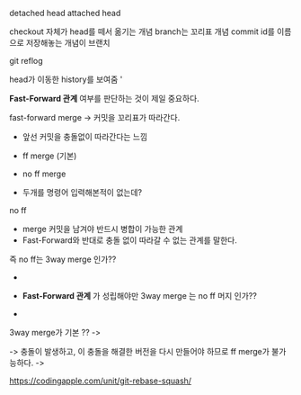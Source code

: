 
detached head
attached head 


checkout 자체가 head를 떼서 옮기는 개념 
branch는 꼬리표 개념 
commit id를 이름으로 저장해놓는 개념이 브랜치 

git reflog 

head가 이동한 history를 보여줌 '


**Fast-Forward 관계** 여부를 판단하는 것이 제일 중요하다. 

fast-forward merge -> 커밋을 꼬리표가 따라간다. 
- 앞선 커밋을 충돌없이 따라간다는 느낌 
- ff merge (기본)
- no ff merge 

- 두개를 명령어 입력해본적이 없는데? 

no ff 
- merge 커밋을 남겨야 반드시 병합이 가능한 관계 
- Fast-Forward와 반대로 충돌 없이 따라갈 수 없는 관계를 말한다.

즉 no ff는 3way merge 인가?? 

-

- **Fast-Forward 관계** 가 성립해야만 3way merge 는 no ff 머지 인가?? 
- 

3way merge가 기본 ?? -> 

-> 충돌이 발생하고, 이 충돌을 해결한 버전을 다시 만들어야 하므로 ff merge가 불가능하다. 
-> 



https://codingapple.com/unit/git-rebase-squash/